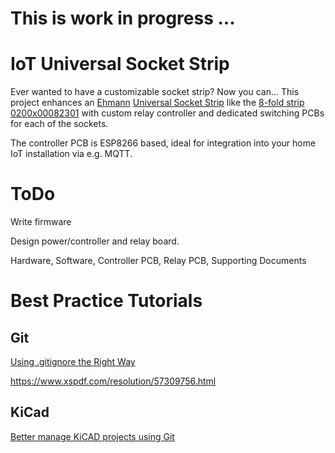 
# This is work in progress ...

# IoT Universal Socket Strip

Ever wanted to have a customizable socket strip? Now you can... 
This project enhances an [Ehmann](https://www.ehmann-gmbh.de/en/) [Universal Socket Strip](https://www.ehmann-gmbh.de/en/produkte/steckdosensysteme/steckdosenleisten/) 
like the [8-fold strip 0200x00082301](https://www.ehmann-gmbh.de/wp-content/uploads/2017/01/0200x00082301_0200x00082303_0200x00082305-data-sheet.pdf)
with custom relay controller and dedicated switching PCBs for each of the sockets.

The controller PCB is ESP8266 based, ideal for integration into your home IoT installation via e.g. MQTT.

# ToDo

Write firmware

Design power/controller and relay board.

Hardware, Software, Controller PCB, Relay PCB, Supporting Documents


# Best Practice Tutorials

## Git
[Using .gitignore the Right Way](https://labs.consol.de/development/git/2017/02/22/gitignore.html)

https://www.xspdf.com/resolution/57309756.html


## KiCad
[Better manage KiCAD projects using Git](https://medium.com/inventhub/better-manage-kicad-projects-using-git-8d06e1310af8)



